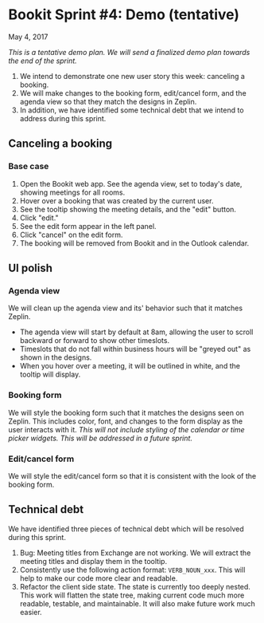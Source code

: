 # Bookit Sprint #4: Demo (tentative)
May 4, 2017

_This is a tentative demo plan. We will send a finalized demo plan towards the end of the sprint._

1) We intend to demonstrate one new user story this week: canceling a booking.
2) We will make changes to the booking form, edit/cancel form, and the agenda view so that they match the designs in Zeplin.
3) In addition, we have identified some technical debt that we intend to address during this sprint.

## Canceling a booking

### Base case
1) Open the Bookit web app. See the agenda view, set to today's date, showing meetings for all rooms.
2) Hover over a booking that was created by the current user.
3) See the tooltip showing the meeting details, and the "edit" button.
4) Click "edit."
5) See the edit form appear in the left panel.
6) Click "cancel" on the edit form.
6) The booking will be removed from Bookit and in the Outlook calendar.

## UI polish

### Agenda view
We will clean up the agenda view and its' behavior such that it matches Zeplin.
- The agenda view will start by default at 8am, allowing the user to scroll backward or forward to show other timeslots.
- Timeslots that do not fall within business hours will be "greyed out" as shown in the designs.
- When you hover over a meeting, it will be outlined in white, and the tooltip will display.

### Booking form
We will style the booking form such that it matches the designs seen on Zeplin.
This includes color, font, and changes to the form display as the user interacts with it.
_This will not include styling of the calendar or time picker widgets. This will be addressed in a future sprint._

### Edit/cancel form
We will style the edit/cancel form so that it is consistent with the look of the booking form.

## Technical debt
We have identified three pieces of technical debt which will be resolved during this sprint.
1) Bug: Meeting titles from Exchange are not working. We will extract the meeting titles and display them in the tooltip.
2) Consistently use the following action format: `VERB_NOUN_xxx`. This will help to make our code more clear and readable.
3) Refactor the client side state. The state is currently too deeply nested. This work will flatten the state tree, making current code much more readable, testable, and maintainable. It will also make future work much easier.

